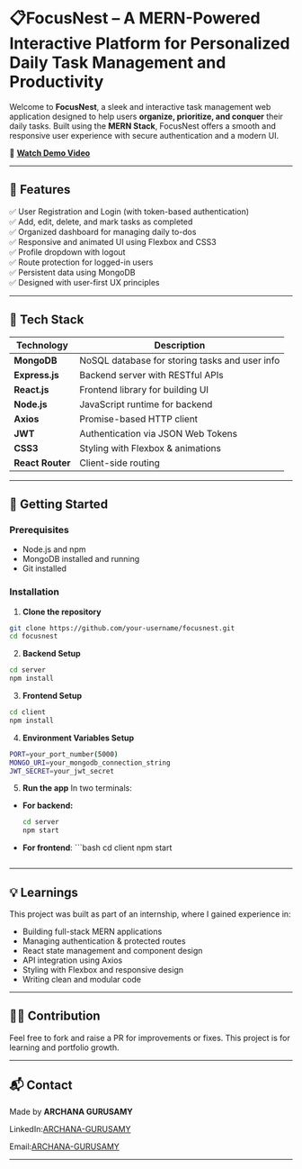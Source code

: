 # 📋FocusNest – A MERN-Powered Interactive Platform for Personalized Daily Task Management and Productivity

Welcome to **FocusNest**, a sleek and interactive task management web application designed to help users **organize, prioritize, and conquer** their daily tasks. Built using the **MERN Stack**, FocusNest offers a smooth and responsive user experience with secure authentication and a modern UI.

 🎥 **[Watch Demo Video](https://youtu.be/LFG4lTWuVOM)** 
 
---

## 🚀 Features

✅ User Registration and Login (with token-based authentication)  
✅ Add, edit, delete, and mark tasks as completed  
✅ Organized dashboard for managing daily to-dos  
✅ Responsive and animated UI using Flexbox and CSS3  
✅ Profile dropdown with logout  
✅ Route protection for logged-in users  
✅ Persistent data using MongoDB  
✅ Designed with user-first UX principles  

---

## 🔧 Tech Stack

| Technology     | Description                      |
|----------------|----------------------------------|
| **MongoDB**    | NoSQL database for storing tasks and user info |
| **Express.js** | Backend server with RESTful APIs |
| **React.js**   | Frontend library for building UI |
| **Node.js**    | JavaScript runtime for backend   |
| **Axios**      | Promise-based HTTP client        |
| **JWT**        | Authentication via JSON Web Tokens |
| **CSS3**       | Styling with Flexbox & animations |
| **React Router** | Client-side routing            |

---

## 🔑 Getting Started

### Prerequisites

- Node.js and npm
- MongoDB installed and running
- Git installed

### Installation

1. **Clone the repository**
```bash
git clone https://github.com/your-username/focusnest.git
cd focusnest
```

2. **Backend Setup**
```bash
cd server
npm install
```

3. **Frontend Setup**
```bash
cd client
npm install
```

4. **Environment Variables Setup**
```bash
PORT=your_port_number(5000)
MONGO_URI=your_mongodb_connection_string
JWT_SECRET=your_jwt_secret
```

5. **Run the app**
In two terminals:

 - **For backend:**
      ```bash
      cd server
      npm start
      ```

 - **For frontend**:
        ```bash
      cd client
      npm start
      ```
---

## 💡 Learnings
This project was built as part of an internship, where I gained experience in:
- Building full-stack MERN applications
- Managing authentication & protected routes
- React state management and component design
- API integration using Axios
- Styling with Flexbox and responsive design
- Writing clean and modular code

---

## 🙋‍♀️ Contribution
Feel free to fork and raise a PR for improvements or fixes. This project is for learning and portfolio growth.

---

## 📬 Contact
Made by **ARCHANA GURUSAMY**

LinkedIn:[ARCHANA-GURUSAMY](https://www.linkedin.com/in/archanagurusamy)

Email:[ARCHANA-GURUSAMY](mailto:archanagurusamy648@gmail.com)

---
